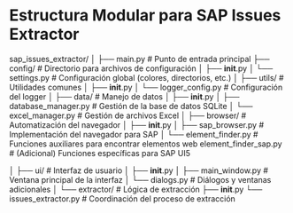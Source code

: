 # Estructura Modular para SAP Issues Extractor
sap_issues_extractor/
│
├── main.py                       # Punto de entrada principal
├── config/                       # Directorio para archivos de configuración
│   ├── __init__.py
│   └── settings.py               # Configuración global (colores, directorios, etc.)
│
├── utils/                        # Utilidades comunes
│   ├── __init__.py
│   └── logger_config.py          # Configuración del logger
│
├── data/                         # Manejo de datos
│   ├── __init__.py
│   ├── database_manager.py       # Gestión de la base de datos SQLite
│   └── excel_manager.py          # Gestión de archivos Excel
│
├── browser/                      # Automatización del navegador
│   ├── __init__.py
│   ├── sap_browser.py            # Implementación del navegador para SAP
│   └── element_finder.py         # Funciones auxiliares para encontrar elementos web
        element_finder_sap.py     # (Adicional) Funciones específicas para SAP UI5
        
│
├── ui/                           # Interfaz de usuario
│   ├── __init__.py
│   ├── main_window.py            # Ventana principal de la interfaz
│   └── dialogs.py                # Diálogos y ventanas adicionales
│
└── extractor/                    # Lógica de extracción
    ├── __init__.py
    └── issues_extractor.py       # Coordinación del proceso de extracción
